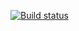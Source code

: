 [![Build status](https://ci.appveyor.com/api/projects/status/e6wa103ognx82j8i?svg=true)](https://ci.appveyor.com/project/domainlover/aqa4-selenide)
